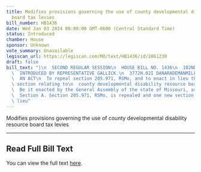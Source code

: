 ```yaml
---
title: Modifies provisions governing the use of county developmental disability resource
  board tax levies
bill_number: HB1436
date: Wed Jan 03 2024 00:00:00 GMT-0600 (Central Standard Time)
status: Introduced
chamber: House
sponsor: Unknown
vote_summary: Unavailable
legiscan_url: https://legiscan.com/MO/text/HB1436/id/2861230
draft: false
bill_text: "|\n  SECOND REGULAR SESSION\n  HOUSE BILL NO. 1436\n  102ND GENERAL ASSEMBLY\n\
  \  INTRODUCED BY REPRESENTATIVE GALLICK.\n  3772H.02I DANARADEMANMILLER,ChiefClerk\n\
  \  AN ACT\n  To repeal section 205.971, RSMo, and to enact in lieu thereof one new\
  \ section relating to\n  county developmental disability resource board tax levies.\n\
  \  Be it enacted by the General Assembly of the state of Missouri, as follows:\n\
  \  Section A. Section 205.971, RSMo, is repealed and one new section enacted in\
  \ lieu"
---
```

Modifies provisions governing the use of county developmental disability resource board tax levies

---

## Read Full Bill Text

You can view the full text [here](https://legiscan.com/MO/text/HB1436/id/2861230).
